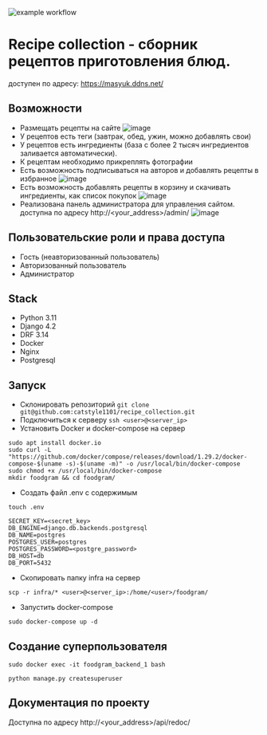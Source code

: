 ![example workflow](https://github.com/catstyle1101/recipe_collection/actions/workflows/foodgram_workflow.yml/badge.svg)
# Recipe collection - сборник рецептов приготовления блюд.

доступен по адресу: https://masyuk.ddns.net/


## Возможности
- Размещать рецепты на сайте
![image](https://github.com/catstyle1101/recipe_collection/assets/37059480/d90144f6-7776-461b-a70b-f8dd55ae8fbf)
- У рецептов есть теги (завтрак, обед, ужин, можно добавлять свои)
- У рецептов есть ингредиенты (база с более 2 тысяч ингредиентов заливается автоматически).
- К рецептам необходимо прикреплять фотографии
- Есть возможность подписываться на авторов и добавлять рецепты в избранное
![image](https://github.com/catstyle1101/recipe_collection/assets/37059480/e4bacef3-ee8f-4043-bdc2-316b19f6e1d1)
- Есть возможность добавлять рецепты в корзину и скачивать ингредиенты, как список покупок
![image](https://github.com/catstyle1101/recipe_collection/assets/37059480/de249d51-6ffd-4ac6-be33-f494ee0e797a)
- Реализована панель администратора для управления сайтом. доступна по адресу http://<your_address>/admin/
![image](https://github.com/catstyle1101/recipe_collection/assets/37059480/0e4a15bc-3d4a-4d6a-b1d9-f14b5abeeca7)


## Пользовательские роли и права доступа
- Гость (неавторизованный пользователь)
- Авторизованный пользователь
- Администратор

## Stack
- Python 3.11
- Django 4.2
- DRF 3.14
- Docker
- Nginx
- Postgresql

## Запуск
- Склонировать репозиторий
```git clone git@github.com:catstyle1101/recipe_collection.git```
- Подключиться к серверу
```ssh <user>@<server_ip>```
- Установить Docker и docker-compose на сервер
```
sudo apt install docker.io
sudo curl -L "https://github.com/docker/compose/releases/download/1.29.2/docker-compose-$(uname -s)-$(uname -m)" -o /usr/local/bin/docker-compose
sudo chmod +x /usr/local/bin/docker-compose
mkdir foodgram && cd foodgram/
```
- Создать файл .env с содержимым
```
touch .env

SECRET_KEY=<secret_key>
DB_ENGINE=django.db.backends.postgresql
DB_NAME=postgres
POSTGRES_USER=postgres
POSTGRES_PASSWORD=<postgre_password>
DB_HOST=db
DB_PORT=5432
```
- Скопировать папку infra на сервер
```
scp -r infra/* <user>@<server_ip>:/home/<user>/foodgram/
```
- Запустить docker-compose
```
sudo docker-compose up -d
```

## Создание суперпользователя

```
sudo docker exec -it foodgram_backend_1 bash

python manage.py createsuperuser
```


## Документация по проекту

Доступна по адресу http://<your_address>/api/redoc/
